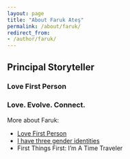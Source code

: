 ```yaml
---
layout: page
title: "About Faruk Ateş"
permalink: /about/faruk/
redirect_from:
- /author/faruk/
---
```


## Principal Storyteller



### Love First Person


### Love. Evolve. Connect.



More about Faruk:

* [Love First Person](/about/faruk/love-first-person)
* [I have three gender identities](/about/faruk/gender-identities) <!-- male, catdragon, and puppy -->
* First Things First: I’m A Time Traveler
